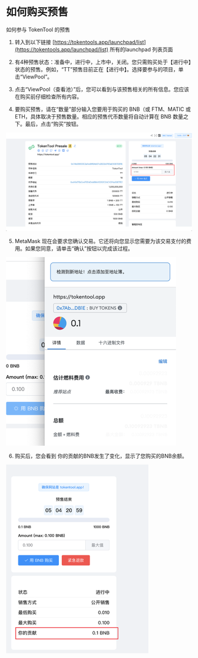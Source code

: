 # 如何购买预售

如何参与 TokenTool 的预售

1. 转入到以下链接 [https://tokentools.app/launchpad/list](https://tokentools.app/launchpad/list) 所有的launchpad 列表页面
1. 有4种预售状态：准备中，进行中，上市中，关闭。您只需购买处于【进行中】状态的预售。例如，“TT”预售目前正在【进行中】。选择要参与的项目，单击“ViewPool”。
1. 点击“ViewPool（查看池）”后，您可以看到与该预售相关的所有信息。您应该在购买前仔细检查所有内容。

4. 要购买预售，请在“数量”部分输入您要用于购买的 BNB（或 FTM、MATIC 或 ETH，具体取决于预售数量。相应的预售代币数量将自动计算在 BNB 数量之下。最后，点击“购买”按钮。

![buy-launchpad](../.gitbook/assets/launchpad/Snipaste_2022-05-08_19-37-55.png)

5. MetaMask 现在会要求您确认交易。它还将向您显示您需要为该交易支付的费用。如果您同意，请单击“确认”按钮以完成该过程。



<img src="../.gitbook/assets/launchpad/Snipaste_2022-05-08_19-38-35.png" alt="buy-launchpad" style="zoom:50%;" />



6. 购买后，您会看到 你的贡献的BNB发生了变化，显示了您购买的BNB余额。



<img src="../.gitbook/assets/launchpad/Snipaste_2022-05-08_19-39-11.png" alt="buy-launchpad" style="zoom:50%;" />